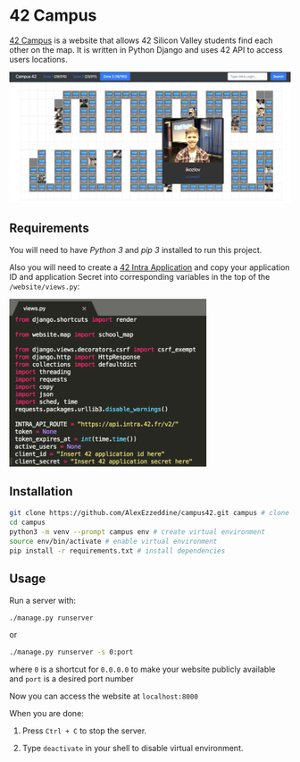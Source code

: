 # 42 Campus
[42 Campus](https://campus.42.us.org) is a website that allows 42 Silicon Valley students find each other on the map. It is written in Python Django and uses 42 API to access users locations.

![](/screenshot.png)

## Requirements
You will need to have *Python 3* and *pip 3* installed to run this project.

Also you will need to create a [42 Intra Application](https://profile.intra.42.fr/oauth/applications/new) and copy your application ID and application Secret into corresponding variables in the top of the `/website/views.py`:

<img src="/views_screenshot.png" height="300">

## Installation
   ```bash
   git clone https://github.com/AlexEzzeddine/campus42.git campus # clone the repo
   cd campus
   python3 -m venv --prompt campus env # create virtual environment
   source env/bin/activate # enable virtual environment
   pip install -r requirements.txt # install dependencies
   ```
## Usage
   
Run a server with:

```bash
./manage.py runserver
```

or

```bash
./manage.py runserver -s 0:port
```

where `0` is a shortcut for `0.0.0.0` to make your website publicly available and `port` is a desired port number

Now you can access the website at `localhost:8000`

When you are done:

   1. Press `Ctrl + C` to stop the server.

   2. Type `deactivate` in your shell to disable virtual environment.
